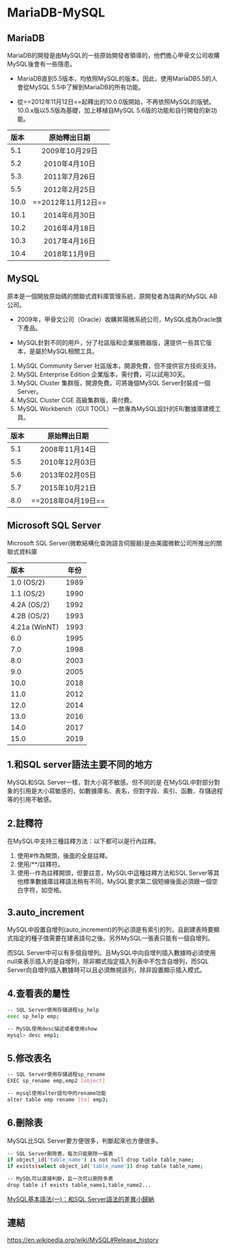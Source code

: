 # MariaDB-MySQL


## MariaDB
MariaDB的開發是由MySQL的一些原始開發者領導的，他們擔心甲骨文公司收購MySQL後會有一些隱患。


- MariaDB直到5.5版本，均依照MySQL的版本。因此，使用MariaDB5.5的人會從MySQL 5.5中了解到MariaDB的所有功能。

- 從==2012年11月12日==起釋出的10.0.0版開始，不再依照MySQL的版號。10.0.x版以5.5版為基礎，加上移植自MySQL 5.6版的功能和自行開發的新功能。



| 版本|原始釋出日期   |
|:---|:-----------:|
|5.1 |2009年10月29日|
|5.2 |2010年4月10日 |
|5.3 |2011年7月26日 |
|5.5 |2012年2月25日 |
|10.0|==2012年11月12日==|
|10.1|2014年6月30日 |
|10.2|2016年4月18日 |
|10.3|2017年4月16日 |
|10.4|2018年11月9日 |



## MySQL
原本是一個開放原始碼的關聯式資料庫管理系統，原開發者為瑞典的MySQL AB公司。

- 2009年，甲骨文公司（Oracle）收購昇陽微系統公司，MySQL成為Oracle旗下產品。

- MySQL針對不同的用戶，分了社區版和企業服務器版，還提供一些其它版本，是屬於MySQL相關工具。

1. MySQL Community Server 社區版本，開源免費，但不提供官方技術支持。
2. MySQL Enterprise Edition 企業版本，需付費，可以試用30天。
3. MySQL Cluster 集群版，開源免費。可將幾個MySQL Server封裝成一個Server。
4. MySQL Cluster CGE 高級集群版，需付費。
5. MySQL Workbench（GUI TOOL）一款專為MySQL設計的ER/數據庫建模工具。

| 版本|原始釋出日期   |
|:---|:-----------:|
|5.1 |2008年11月14日|
|5.5 |2010年12月03日 |
|5.6 |2013年02月05日 |
|5.7 |2015年10月21日 |
|8.0|==2018年04月19日==|


## Microsoft SQL Server
Microsoft SQL Server(微軟結構化查詢語言伺服器)是由美國微軟公司所推出的關聯式資料庫



| 版本|年份   |
|:---|:-----------:|
|1.0 (OS/2) |1989|
|1.1 (OS/2) |1990|
|4.2A (OS/2)|1992|
|4.2B (OS/2) |1993|
|4.21a (WinNT)|1993|
|6.0|1995|
|7.0|1998|
|8.0|2003|
|9.0|2005|
|10.0|2018|
|11.0|2012|
|12.0|2014|
|13.0|2016|
|14.0|2017|
|15.0|2019|

## 1.和SQL server語法主要不同的地方
MySQL和SQL Server一樣，對大小寫不敏感。但不同的是
在MySQL中對部分對象的引用是大小寫敏感的，如數據庫名、表名，但對字段、索引、函數、存儲過程等的引用不敏感。

## 2.註釋符
在MySQL中支持三種註釋方法：以下都可以是行內註釋。

1. 使用#作為開頭，後面的全是註釋。
2. 使用/**/註釋符。
3. 使用--作為註釋開頭，但要註意，MySQL中這種註釋方法和SQL Server等其他標準數據庫註釋語法稍有不同，MySQL要求第二個短線後面必須跟一個空白字符，如空格。

## 3.auto_increment

MySQL中設置自增列(auto_increment)的列必須是有索引的列，且創建表時要顯式指定的種子值需要在建表語句之後。另外MySQL一張表只能有一個自增列。

而SQL Server中可以有多個自增列。且MySQL中向自增列插入數據時必須使用null來表示插入的是自增列，除非顯式指定插入列表中不包含自增列，而SQL Server向自增列插入數據時可以且必須無視該列，除非設置顯示插入模式。

## 4.查看表的屬性
```bash
-- SQL Server使用存儲過程sp_help
exec sp_help emp;

-- MySQL使用desc描述或者使用show
mysql> desc emp1;
```

## 5.修改表名
```bash
-- SQL Server使用存儲過程sp_rename
EXEC sp_rename emp,emp2 [object]

-- mysql使用alter語句中的rename功能
alter table emp rename [to] emp3;
```

## 6.刪除表
MySQL比SQL Server要方便很多，判斷起來也方便很多。
```bash
-- SQL Server刪除表，每次只能刪除一張表
if object_id('table_name') is not null drop table table_name;
if exists(select object_id('table_name')) drop table table_name;

-- MySQL可以直接判斷，且一次可以刪除多表
drop table if exists table_name1,table_name2...
```

[MySQL基本語法(一)：和SQL Server語法的差異小歸納](https://www.itread01.com/articles/1506369615.html)




## 連結

https://en.wikipedia.org/wiki/MySQL#Release_history


